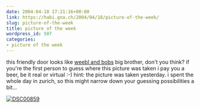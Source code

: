 ```yaml
---
date: 2004-04-18 17:21:16+00:00
link: https://habi.gna.ch/2004/04/18/picture-of-the-week/
slug: picture-of-the-week
title: picture of the week
wordpress_id: 507
categories:
- picture of the week
---
```


this friendly door looks like [weebl and bobs](http://www.weebl.jolt.co.uk/) big brother, don't you think?
if you're the first person to guess where this picture was taken i pay you a beer, be it real or virtual :-)
hint: the picture was taken yesterday. i spent the whole day in zurich, so this might narrow down your guessing possibilities a bit...


[![DSC00859](https://habi.gna.ch/blog/images/DSC00859-tm.jpg)](https://habi.gna.ch/blog/images/DSC00859.JPG)

